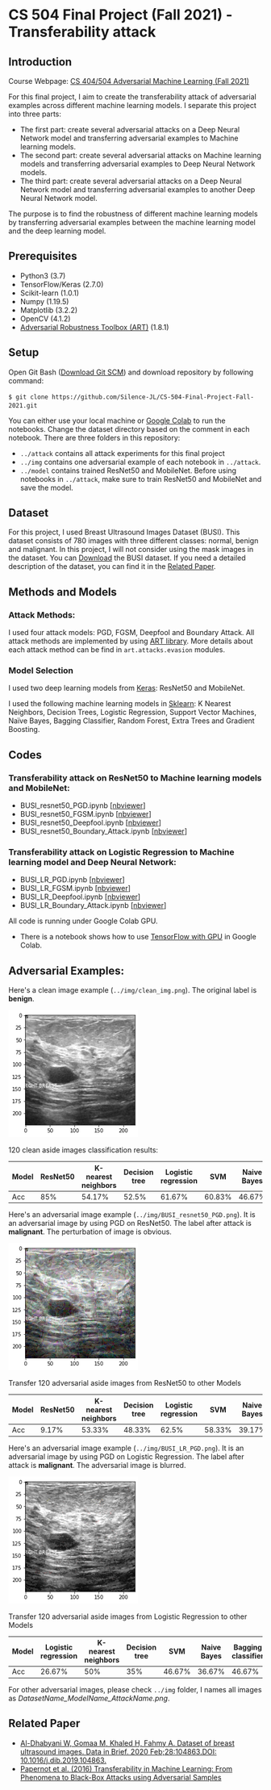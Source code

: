 # CS 504 Final Project (Fall 2021) - Transferability attack
## Introduction
Course Webpage: [CS 404/504 Adversarial Machine Learning (Fall 2021)](https://www.webpages.uidaho.edu/vakanski/CS_504.html)

For this final project, I aim to create the transferability attack of adversarial examples across different machine learning models. I separate this project into three parts: 
- The first part: create several adversarial attacks on a Deep Neural Network model and transferring adversarial examples to Machine learning models.
- The second part: create several adversarial attacks on Machine learning models and transferring adversarial examples to Deep Neural Network models.
- The third part: create several adversarial attacks on a Deep Neural Network model and transferring adversarial examples to another Deep Neural Network model.

The purpose is to find the robustness of different machine learning models by transferring adversarial examples between the machine learning model and the deep learning model.
## Prerequisites
- Python3 (3.7)
- TensorFlow/Keras (2.7.0)
- Scikit-learn (1.0.1)
- Numpy (1.19.5)
- Matplotlib (3.2.2)
- OpenCV (4.1.2)
- [Adversarial Robustness Toolbox (ART)](https://github.com/Trusted-AI/adversarial-robustness-toolbox) (1.8.1)
## Setup
Open Git Bash ([Download Git SCM](https://git-scm.com/downloads)) and download repository by following command:

`$ git clone https://github.com/Silence-JL/CS-504-Final-Project-Fall-2021.git`

You can either use your local machine or [Google Colab](https://colab.research.google.com/?utm_source=scs-index) to run the notebooks. Change the dataset directory based on the comment in each notebook.
There are three folders in this repository:
- `../attack` contains all attack experiments for this final project
- `../img` contains one adversarial example of each notebook in  `../attack`.
- `../model` contains trained ResNet50 and MobileNet. Before using notebooks in `../attack`, make sure to train ResNet50 and MobileNet and save the model.

## Dataset
For this project, I used Breast Ultrasound Images Dataset (BUSI). This dataset consists of 780 images with three different classes: normal, benign and malignant. In this project, I will not consider using the mask images in the dataset. You can [Download](https://scholar.cu.edu.eg/?q=afahmy/pages/dataset) the BUSI dataset. If you need a detailed description of the dataset, you can find it in the [Related Paper](https://github.com/Silence-JL/CS-504-Final-Project-Fall-2021#related-paper).

## Methods and Models
### Attack Methods:
I used four attack models: PGD, FGSM, Deepfool and Boundary Attack. All attack methods are implemented by using [ART library](https://adversarial-robustness-toolbox.readthedocs.io/en/latest/). More details about each attack method can be find in `art.attacks.evasion` modules.
### Model Selection
I used two deep learning models from [Keras](https://keras.io/api/applications/): ResNet50 and MobileNet.

I used the following machine learning models in [Sklearn](https://scikit-learn.org/stable/): K Nearest Neighbors, Decision Trees, Logistic Regression, Support Vector Machines, Naïve Bayes, Bagging Classifier, Random Forest, Extra Trees and Gradient Boosting.
## Codes
### Transferability attack on ResNet50 to Machine learning models and MobileNet:
- BUSI_resnet50_PGD.ipynb [[nbviewer](https://nbviewer.org/github/Silence-JL/CS-504-Final-Project-Fall-2021/blob/main/attack/BUSI_resnet50_PGD.ipynb)]
- BUSI_resnet50_FGSM.ipynb [[nbviewer](https://nbviewer.org/github/Silence-JL/CS-504-Final-Project-Fall-2021/blob/main/attack/BUSI_resnet50_FGSM.ipynb)]
- BUSI_resnet50_Deepfool.ipynb [[nbviewer](https://nbviewer.org/github/Silence-JL/CS-504-Final-Project-Fall-2021/blob/main/attack/BUSI_resnet50_Deepfool.ipynb)]
- BUSI_resnet50_Boundary_Attack.ipynb [[nbviewer](https://nbviewer.org/github/Silence-JL/CS-504-Final-Project-Fall-2021/blob/main/attack/BUSI_resnet50_Boundary_Attack.ipynb)]
### Transferability attack on Logistic Regression to Machine learning model and Deep Neural Network:
- BUSI_LR_PGD.ipynb [[nbviewer](https://nbviewer.org/github/Silence-JL/CS-504-Final-Project-Fall-2021/blob/main/attack/BUSI_LR_PGD.ipynb)]
- BUSI_LR_FGSM.ipynb [[nbviewer](https://nbviewer.org/github/Silence-JL/CS-504-Final-Project-Fall-2021/blob/main/attack/BUSI_LR_FGSM.ipynb)]
- BUSI_LR_Deepfool.ipynb [[nbviewer](https://nbviewer.org/github/Silence-JL/CS-504-Final-Project-Fall-2021/blob/main/attack/BUSI_LR_Deepfool.ipynb)]
- BUSI_LR_Boundary_Attack.ipynb [[nbviewer](https://nbviewer.org/github/Silence-JL/CS-504-Final-Project-Fall-2021/blob/main/attack/BUSI_LR_Boundary_Attack.ipynb)]

All code is running under Google Colab GPU.
- There is a notebook shows how to use [TensorFlow with GPU](https://colab.research.google.com/notebooks/gpu.ipynb) in Google Colab.

## Adversarial Examples:

Here's a clean image example (`../img/clean_img.png`). The original label is **benign**.

![clean img](./img/clean_img.png)

120 clean aside images classification results:

| Model | ResNet50 | K-nearest neighbors | Decision tree | Logistic regression | SVM    | Naive Bayes | Bagging classifier | Random forest | Extra trees | Gradient boosting | MobileNet |
| ----- | -------- | ------------------- | ------------- | ------------------- | ------ | ----------- | ------------------ | ------------- | ----------- | ----------------- | --------- |
| Acc   | 85%      | 54.17%              | 52.5%         | 61.67%              | 60.83% | 46.67%      | 60%                | 57.5%         | 66.67%      | 61.67%            | 84.17%    |

Here's an adversarial image example (`../img/BUSI_resnet50_PGD.png`). It is an adversarial image by using PGD on ResNet50. The label after attack is **malignant**. The perturbation of image is obvious.

![clean img](./img/BUSI_resnet50_PGD.png)

Transfer 120 adversarial aside images from ResNet50 to other Models

| Model | ResNet50 | K-nearest neighbors | Decision tree | Logistic regression | SVM    | Naive Bayes | Bagging classifier | Random forest | Extra trees | Gradient boosting | MobileNet |
| ----- | -------- | ------------------- | ------------- | ------------------- | ------ | ----------- | ------------------ | ------------- | ----------- | ----------------- | --------- |
| Acc   | 9.17%    | 53.33%              | 48.33%        | 62.5%               | 58.33% | 39.17%      | 58.33%             | 58.33%        | 60%         | 57.5%             | 50.83%    |

Here's an adversarial image example (`../img/BUSI_LR_PGD.png`). It is an adversarial image by using PGD on Logistic Regression. The label after attack is **malignant**. The adversarial image is blurred.

![clean img](./img/BUSI_LR_PGD.png)

Transfer 120 adversarial aside images from Logistic Regression to other Models

| Model | Logistic regression | K-nearest neighbors | Decision tree | SVM    | Naive Bayes | Bagging classifier | Random forest | Extra trees | Gradient boosting | ResNet50 | MobileNet |
| ----- | ------------------- | ------------------- | ------------- | ------ | ----------- | ------------------ | ------------- | ----------- | ----------------- | -------- | --------- |
| Acc   | 26.67%              | 50%                 | 35%           | 46.67% | 36.67%      | 46.67%             | 52.5%         | 52.5%       | 31.67%            | 60.83%   | 60%       |

For other adversarial images, please check `../img` folder, I names all images as *DatasetName_ModelName_AttackName.png*.



## Related Paper

- [Al-Dhabyani W, Gomaa M, Khaled H, Fahmy A. Dataset of breast ultrasound images. Data in Brief. 2020 Feb;28:104863.DOI: 10.1016/j.dib.2019.104863.](https://www.sciencedirect.com/science/article/pii/S2352340919312181)
- [Papernot et al. (2016) Transferability in Machine Learning: From Phenomena to Black-Box Attacks using Adversarial Samples](https://arxiv.org/abs/1605.07277)
